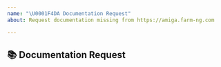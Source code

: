 ```yaml
---
name: "\U0001F4DA Documentation Request"
about: Request documentation missing from https://amiga.farm-ng.com

---
```


## 📚 Documentation Request

<!-- A clear and concise description of what content in https://amiga.farm-ng.com you would like to see. If this has to do with the general https://farm-ng.com/ website, please seek farm-ng Community Support at https://discourse.farm-ng.com/ -->
